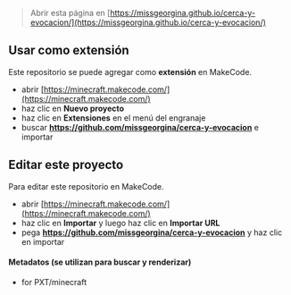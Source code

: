 
> Abrir esta página en [https://missgeorgina.github.io/cerca-y-evocacion/](https://missgeorgina.github.io/cerca-y-evocacion/)

## Usar como extensión

Este repositorio se puede agregar como **extensión** en MakeCode.

* abrir [https://minecraft.makecode.com/](https://minecraft.makecode.com/)
* haz clic en **Nuevo proyecto**
* haz clic en **Extensiones** en el menú del engranaje
* buscar **https://github.com/missgeorgina/cerca-y-evocacion** e importar

## Editar este proyecto

Para editar este repositorio en MakeCode.

* abrir [https://minecraft.makecode.com/](https://minecraft.makecode.com/)
* haz clic en **Importar** y luego haz clic en **Importar URL**
* pega **https://github.com/missgeorgina/cerca-y-evocacion** y haz clic en importar

#### Metadatos (se utilizan para buscar y renderizar)

* for PXT/minecraft
<script src="https://makecode.com/gh-pages-embed.js"></script><script>makeCodeRender("{{ site.makecode.home_url }}", "{{ site.github.owner_name }}/{{ site.github.repository_name }}");</script>
